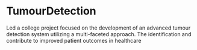 # TumourDetection
Led a college project focused on the development of an advanced tumour detection system utilizing a multi-faceted approach. The identification and contribute to improved patient outcomes in healthcare
